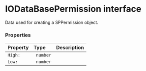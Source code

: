 # IODataBasePermission interface

Data used for creating a SPPermission object.



### Properties

| Property	   | Type	| Description|
|:-------------|:-------|:-----------|
|`High:`      |` number` |  |
|`Low:`      |` number` |  |




